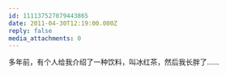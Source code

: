 ```yaml
---
id: 111137527879443865
date: 2011-04-30T12:19:00.000Z
reply: false
media_attachments: 0
---
```


多年前，有个人给我介绍了一种饮料，叫冰红茶，然后我长胖了…… ​​​​

